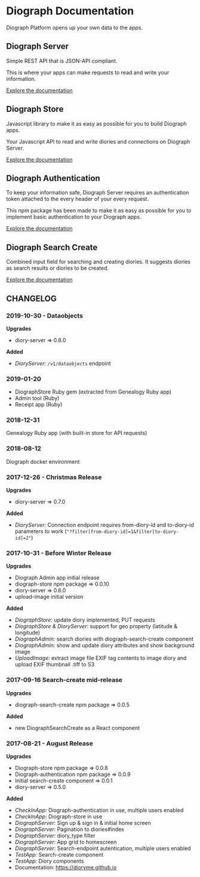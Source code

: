 # Diograph Documentation

Diograph Platform opens up your own data to the apps.


## Diograph Server

Simple REST API that is JSON-API compliant.

This is where your apps can make requests to read and write your information.

[Explore the documentation](diograph-server.html)

## Diograph Store

Javascript library to make it as easy as possible for you to build Diograph apps.

Your Javascript API to read and write diories and connections on Diograph Server.

[Explore the documentation](diograph-store.html)

## Diograph Authentication

To keep your information safe, Diograph Server requires an authentication token attached to the every header of your every request.

This npm package has been made to make it as easy as possible for you to implement basic authentication to your Diograph apps.

[Explore the documentation](diograph-auth.html)

## Diograph Search Create

Combined input field for searching and creating diories.
It suggests diories as search results or diories to be created.

[Explore the documentation](diograph-search-create.html)


## CHANGELOG

### 2019-10-30 - Dataobjects

**Upgrades**
- diory-server => 0.8.0

**Added**
- *DioryServer:* `/v1/dataobjects` endpoint

### 2019-01-20

- DiographStore Ruby gem (extracted from Genealogy Ruby app)
- Admin tool (Ruby)
- Receipt app (Ruby)

### 2018-12-31

Genealogy Ruby app (with built-in store for API requests)

### 2018-08-12

Diograph docker environment

### 2017-12-26 - Christmas Release

**Upgrades**
- diory-server => 0.7.0

**Added**
- *DioryServer:* Connection endpoint requires from-diory-id and to-diory-id parameters to work (`"?filter[from-diory-id]=1&filter[to-diory-id]=2"`)

### 2017-10-31 - Before Winter Release

**Upgrades**
- Diograph Admin app initial release
- diograph-store npm package => 0.0.10
- diory-server => 0.6.0
- upload-image initial version

**Added**
- *DiographStore:* update diory implemented, PUT requests
- *DiographStore & DioryServer:* support for geo property (latitude & longitude)
- *DiographAdmin:* search diories with diograph-search-create component
- *DiographAdmin:* show and update diory attributes and show background image
- *UploadImage:* extract image file EXIF tag contents to image diory and upload EXIF thumbnail .tiff to S3

### 2017-09-16 Search-create mid-release

**Upgrades**
- diograph-search-create npm package => 0.0.5

**Added**
- new DiographSearchCreate as a React component

### 2017-08-21 - August Release

**Upgrades**
- Diograph-store npm package => 0.0.8
- Diograph-authentication npm package => 0.0.9
- Initial search-create component => 0.0.1
- diory-server => 0.5.0

**Added**
- *CheckInApp:* Diograph-authentication in use, multiple users enabled
- *CheckInApp:* Diograph-store in use
- *DiographServer:* Sign up & sign in & initial home screen
- *DiographServer:* Pagination to diories#index
- *DiographServer:* diory_type filter
- *DiographServer:* App grid to homescreen
- *DiographServer:* Search-endpoint autentication, multiple users enabled
- *TestApp:* Search-create component
- *TestApp:* Diory components
- Documentation: https://dioryme.github.io

